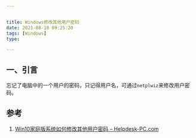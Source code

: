 ```yaml
---


title: Windows修改其他用户密码
date: 2021-08-18 09:25:20
tags: [Windows]
type:

---
```



## 一、引言

忘记了电脑中的一个用户的密码，只记得用户名，可通过`netplwiz`来修改用户密码。

## 参考

1. [Win10家庭版系统如何修改其他用户密码 – Helpdesk-PC.com](https://helpdesk-pc.com/win10%E5%AE%B6%E5%BA%AD%E7%89%88%E7%B3%BB%E7%BB%9F%E5%A6%82%E4%BD%95%E4%BF%AE%E6%94%B9%E5%85%B6%E4%BB%96%E7%94%A8%E6%88%B7%E5%AF%86%E7%A0%81/)
